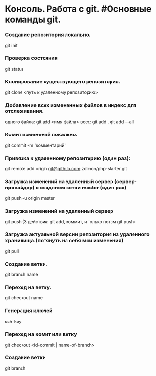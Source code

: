# Консоль. Работа с git. #Основные команды git.

### Создание репозитория локально.

git init

### Проверка состояния

git status

### Клонирование существующего репозитория.

git clone <путь к удаленному репозиторию>

### Добавление всех измененных файлов в индекс для отслеживания.

одного файла: git add <имя файла> всех: git add . git add --all

### Комит изменений локально.

git commit -m 'комментарий'

### Привязка к удаленному репозиторию (один раз):

git remote add origin git@github.com:zdimon/php-starter.git

### Загрузка изменений на удаленный сервер (сервер-провайдер) с созднием ветки master (один раз)

git push -u origin master

### Загрузка изменений на удаленный сервер

git push (3 действия: git add, коммит, и только потом git push)

### Загрузка актуальной версии репозитория из удаленного хранилища.(потянуть на себя мои изменения)

git pull

### Создание ветки.

git branch name

### Переход на ветку.

git checkout name

### Генерация ключей

ssh-key

### Переход на комит или ветку

git checkout <id-commit | name-of-branch>

### Создание ветки

git branch <name>



 

